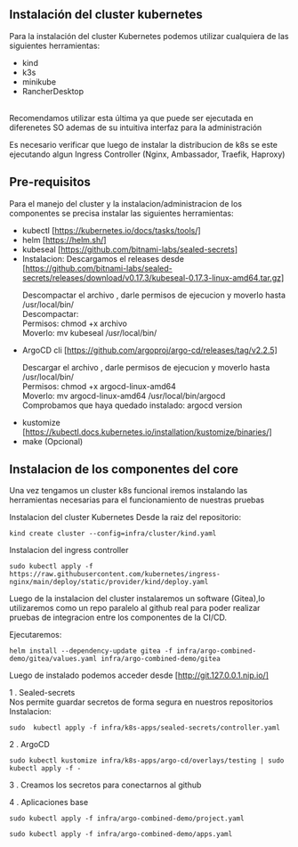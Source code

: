 ## Instalaci&oacute;n del cluster kubernetes

Para la instalaci&oacute;n del cluster Kubernetes podemos utilizar cualquiera
de las siguientes herramientas:
<br>
- kind
- k3s
- minikube
- RancherDesktop
<br>
Recomendamos utilizar esta &uacute;ltima ya que puede ser ejecutada en diferenetes
SO ademas de su intuitiva interfaz para la administraci&oacute;n

Es necesario verificar que luego de instalar la distribucion de k8s se este
ejecutando algun Ingress Controller (Nginx, Ambassador, Traefik, Haproxy)

## Pre-requisitos
Para el manejo del cluster y la instalacion/administracion de los componentes
se precisa instalar las siguientes herramientas:
- kubectl [https://kubernetes.io/docs/tasks/tools/]
- helm [https://helm.sh/]
- kubeseal [https://github.com/bitnami-labs/sealed-secrets]
 - Instalacion: Descargamos el releases desde [https://github.com/bitnami-labs/sealed-secrets/releases/download/v0.17.3/kubeseal-0.17.3-linux-amd64.tar.gz]
    <p>
    Descompactar el archivo , darle permisos de ejecucion y moverlo hasta /usr/local/bin/ <br>
    Descompactar:<br>
    Permisos: chmod +x archivo<br>
    Moverlo: mv kubeseal /usr/local/bin/<br>
    </p>
- ArgoCD cli [https://github.com/argoproj/argo-cd/releases/tag/v2.2.5]
    <p>
    Descargar el archivo , darle  permisos de ejecucion y moverlo hasta /usr/local/bin/<br>
    Permisos: chmod +x argocd-linux-amd64<br>
    Moverlo: mv argocd-linux-amd64 /usr/local/bin/argocd<br>
    Comprobamos que haya quedado instalado: argocd version<br>
    </p>
- kustomize [https://kubectl.docs.kubernetes.io/installation/kustomize/binaries/]
- make (Opcional)

## Instalacion de los componentes del core
Una vez tengamos un cluster k8s funcional iremos instalando las herramientas
necesarias para el funcionamiento de nuestras pruebas

Instalacion del cluster Kubernetes
Desde la raiz del repositorio: <br>

```
kind create cluster --config=infra/cluster/kind.yaml
```

Instalacion del ingress controller
```
sudo kubectl apply -f https://raw.githubusercontent.com/kubernetes/ingress-nginx/main/deploy/static/provider/kind/deploy.yaml
```

Luego de la instalacion del cluster instalaremos un software (Gitea),lo
utilizaremos como un repo paralelo al github real para poder realizar pruebas
de integracion entre los componentes de la CI/CD.

Ejecutaremos:

```
helm install --dependency-update gitea -f infra/argo-combined-demo/gitea/values.yaml infra/argo-combined-demo/gitea
```

Luego de instalado podemos acceder desde [http://git.127.0.0.1.nip.io/]


1 .  Sealed-secrets <br>
Nos permite guardar secretos de forma segura en nuestros repositorios
Instalacion:<br>

```
sudo  kubectl apply -f infra/k8s-apps/sealed-secrets/controller.yaml
```

2 . ArgoCD

```
sudo kubectl kustomize infra/k8s-apps/argo-cd/overlays/testing | sudo kubectl apply -f -
```

3 . Creamos los secretos para conectarnos al github

4 . Aplicaciones base

```
sudo kubectl apply -f infra/argo-combined-demo/project.yaml
```

```
sudo kubectl apply -f infra/argo-combined-demo/apps.yaml
```
